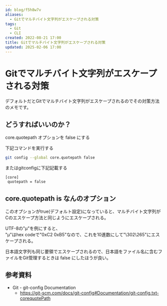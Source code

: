 ```yaml
---
id: blog/f5h8w7v
aliases:
  - Gitでマルチバイト文字列がエスケープされる対策
tags:
  - Git
  - CLI
created: 2022-08-21 17:00
title: Gitでマルチバイト文字列がエスケープされる対策
updated: 2025-02-06 17:00
---
```


# Gitでマルチバイト文字列がエスケープされる対策

デフォルトだとGitでマルチバイト文字列がエスケープされるのでその対策方法のメモです。

## どうすればいいのか？

core.quotepath オプションを false にする

下記コマンドを実行する

```bash
git config --global core.quotepath false
```

またはgitconfigに下記記載する

```
[core]
 quotepath = false
```

## core.quotepath is なんのオプション

このオプションがtrue(デフォルト設定)になっていると、マルチバイト文字列がCのエスケープ方法と同じようにエスケープされる。

UTF-8の"μ"を例にすると、  
"μ"はhex codeで"0xC2 0xB5"なので、これを10進数にして"\302\265"にエスケープされる。

日本語文字列も同じ要領でエスケープされるので、日本語をファイル名に含むファイルをGit管理するときは false にしたほうが良い。

## 参考資料

- Git - git-config Documentation
  - https://git-scm.com/docs/git-config#Documentation/git-config.txt-corequotePath
